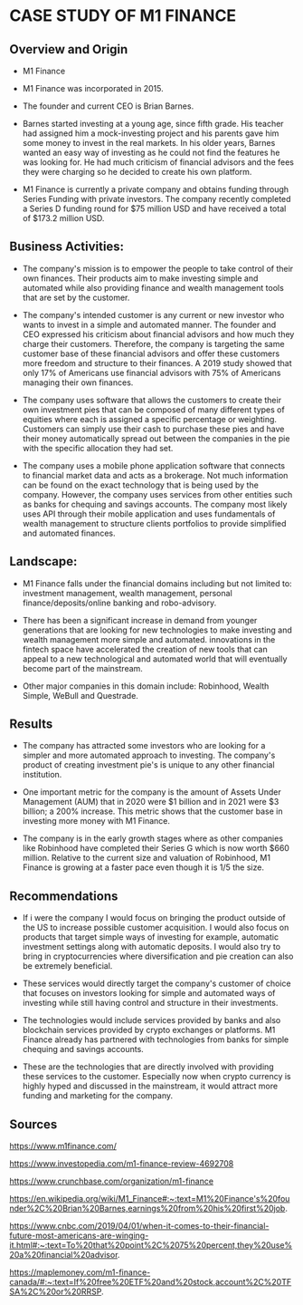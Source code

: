 # CASE STUDY OF M1 FINANCE

## Overview and Origin

* M1 Finance

* M1 Finance was incorporated in 2015.

* The founder and current CEO is Brian Barnes.

* Barnes started investing at a young age, since fifth grade. His teacher had assigned him a mock-investing project and his parents gave him some money to invest in the real markets. In his older years, Barnes wanted an easy way of investing as he could not find the features he was looking for. He had much criticism of financial advisors and the fees they were charging so he decided to create his own platform.

* M1 Finance is currently a private company and obtains funding through Series Funding with private investors. The company recently completed a Series D funding round for $75 million USD and have received a total of $173.2 million USD.


## Business Activities:

* The company's mission is to empower the people to take control of their own finances. Their products aim to make investing simple and automated while also providing finance and wealth management tools that are set by the customer. 

* The company's intended customer is any current or new investor who wants to invest in a simple and automated manner. The founder and CEO expressed his criticism about financial advisors and how much they charge their customers. Therefore, the company is targeting the same customer base of these financial advisors and offer these customers more freedom and structure to their finances. A 2019 study showed that only 17% of Americans use financial advisors with 75% of Americans managing their own finances. 

* The company uses software that allows the customers to create their own investment pies that can be composed of many different types of equities where each is assigned a specific percentage or weighting. Customers can simply use their cash to purchase these pies and have their money automatically spread out between the companies in the pie with the specific allocation they had set. 

* The company uses a mobile phone application software that connects to financial market data and acts as a brokerage. Not much information can be found on the exact technology that is being used by the company. However, the company uses services from other entities such as banks for chequing and savings accounts. The company most likely uses API through their mobile application and uses fundamentals of wealth management to structure clients portfolios to provide simplified and automated finances. 

## Landscape:

* M1 Finance falls under the financial domains including but not limited to: investment management, wealth management, personal finance/deposits/online banking and robo-advisory.

* There has been a significant increase in demand from younger generations that are looking for new technologies to make investing and wealth management more simple and automated. innovations in the fintech space have accelerated the creation of new tools that can appeal to a new technological and automated world that will eventually become part of the mainstream. 

* Other major companies in this domain include: Robinhood, Wealth Simple, WeBull and Questrade.

## Results

* The company has attracted some investors who are looking for a simpler and more automated approach to investing. The company's product of creating investment pie's is unique to any other financial institution. 

* One important metric for the company is the amount of Assets Under Management (AUM) that in 2020 were $1 billion and in 2021 were $3 billion; a 200% increase. This metric shows that the customer base in investing more money with M1 Finance. 

* The company is in the early growth stages where as other companies like Robinhood have completed their Series G which is now worth $660 million. Relative to the current size and valuation of Robinhood, M1 Finance is growing at a faster pace even though it is 1/5 the size.

## Recommendations

* If i were the company I would focus on bringing the product outside of the US to increase possible customer acquisition. I would also focus on products that target simple ways of investing for example, automatic investment settings along with automatic deposits. I would also try to bring in cryptocurrencies where diversification and pie creation can also be extremely beneficial.

* These services would directly target the company's customer of choice that focuses on investors looking for simple and automated ways of investing while still having control and structure in their investments.

* The technologies would include services provided by banks and also blockchain services provided by crypto exchanges or platforms. M1 Finance already has partnered with technologies from banks for simple chequing and savings accounts. 

* These are the technologies that are directly involved with providing these services to the customer. Especially now when crypto currency is highly hyped and discussed in the mainstream, it would attract more funding and marketing for the company.

## Sources

https://www.m1finance.com/

https://www.investopedia.com/m1-finance-review-4692708

https://www.crunchbase.com/organization/m1-finance

https://en.wikipedia.org/wiki/M1_Finance#:~:text=M1%20Finance's%20founder%2C%20Brian%20Barnes,earnings%20from%20his%20first%20job.

https://www.cnbc.com/2019/04/01/when-it-comes-to-their-financial-future-most-americans-are-winging-it.html#:~:text=To%20that%20point%2C%2075%20percent,they%20use%20a%20financial%20advisor.

https://maplemoney.com/m1-finance-canada/#:~:text=If%20free%20ETF%20and%20stock,account%2C%20TFSA%2C%20or%20RRSP.
